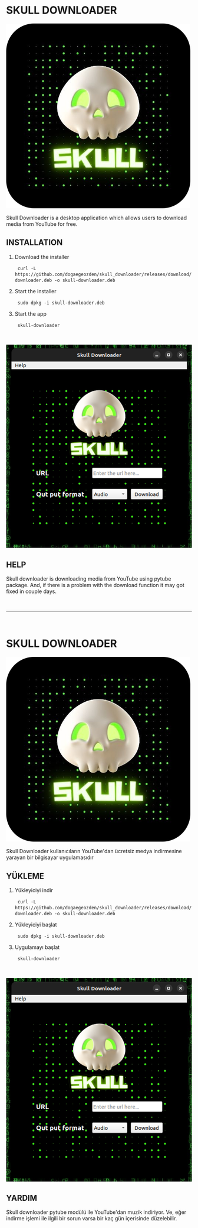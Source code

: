 # SKULL DOWNLOADER
![SkullDownloaderLogo](https://raw.githubusercontent.com/dogaegeozden/skull_downloader/main/logos/skull_downloader_logo_rounded_corners.png)

Skull Downloader is a desktop application which allows users to download media from YouTube for free. 

## INSTALLATION
1) Download the installer

		curl -L https://github.com/dogaegeozden/skull_downloader/releases/download/YouTube/skull-downloader.deb -o skull-downloader.deb

2) Start the installer

		sudo dpkg -i skull-downloader.deb

3) Start the app

		skull-downloader
	
<br>

![AppScreenShot](https://raw.githubusercontent.com/dogaegeozden/skull_downloader/main/app_scs/app_sc.png)

## HELP

Skull downloader is downloading media from YouTube using pytube package. And, if there is a problem with the download function it may got fixed in couple days.

<br>

---

<br>

# SKULL DOWNLOADER
![SkullDownloaderLogo](https://raw.githubusercontent.com/dogaegeozden/skull_downloader/main/logos/skull_downloader_logo_rounded_corners.png)

Skull Downloader kullanıcıların YouTube'dan ücretsiz medya indirmesine yarayan bir bilgisayar uygulamasıdır

## YÜKLEME
1) Yükleyiciyi indir

		curl -L https://github.com/dogaegeozden/skull_downloader/releases/download/YouTube/skull-downloader.deb -o skull-downloader.deb

2) Yükleyiciyi başlat

		sudo dpkg -i skull-downloader.deb

3) Uygulamayı başlat

		skull-downloader

<br>

![AppScreenShot](https://raw.githubusercontent.com/dogaegeozden/skull_downloader/main/app_scs/app_sc.png)

## YARDIM

Skull downloader pytube modülü ile YouTube'dan muzik indiriyor. Ve, eğer indirme işlemi ile ilgili bir sorun varsa bir kaç gün içerisinde düzelebilir.